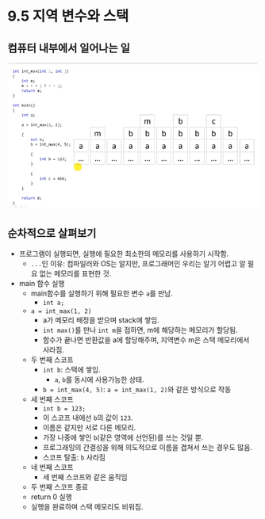 # 9.5 지역 변수와 스택
## 컴퓨터 내부에서 일어나는 일
![](../images/chapter9/func3.png)

## 순차적으로 살펴보기

* 프로그램이 실행되면, 실행에 필요한 최소한의 메모리를 사용하기 시작함.
  - `...`인 이유: 컴파일러와 OS는 알지만, 프로그래머인 우리는 알기 어렵고 알 필요 없는 메모리를 표현한 것.
* main 함수 실행
  - main함수를 실행하기 위해 필요한 변수 `a`를 만남.
    - `int a;` 
  - `a = int_max(1, 2)`
    - a가 메모리 배정을 받으며 stack에 쌓임.
    - `int max()`를 만나 `int m`을 접하면, m에 해당하는 메모리가 할당됨.
    - 함수가 끝나면 반환값을 a에 할당해주며, 지역변수 m은 스택 메모리에서 사라짐.
  - 두 번째 스코프
    - `int b`: 스택에 쌓임.
      - `a`, `b`를 동시에 사용가능한 상태.
    - `b = int_max(4, 5)`: `a = int_max(1, 2)`와 같은 방식으로 작동
  - 세 번째 스코프
    - `int b = 123;`
    - 이 스코프 내에선 `b`의 값이 `123`.
    - 이름은 같지만 서로 다른 메모리.
    - 가장 나중에 쌓인 `b`(같은 영역에 선언된)를 쓰는 것일 뿐.
    - 프로그래밍의 간결성을 위해 의도적으로 이름을 겹쳐서 쓰는 경우도 많음.
    - 스코프 탈출: `b` 사라짐
  - 네 번째 스코프
    - 세 번째 스코프와 같은 움직임
  - 두 번째 스코프 종료
  - return 0 실행
  - 실행을 완료하며 스택 메모리도 비워짐.